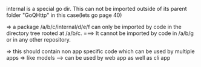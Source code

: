 internal is a special go dir. This can not be imported outside of its parent folder "GoQHttp" in this case(lets go page 40)

=>   a package /a/b/c/internal/d/e/f can only be imported by code in the directory tree rooted at /a/b/c. 
===> It cannot be imported by code in /a/b/g or in any other repository. 

=> this should contain non app specific code which can be used by multiple apps
    => like models --> can be used by web app as well as cli app



